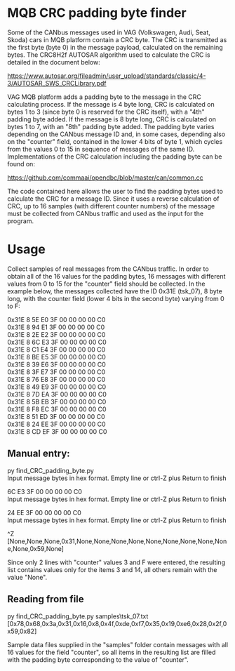 # MQB CRC padding byte finder

Some of the CANbus messages used in VAG (Volkswagen, Audi, Seat, Skoda) cars in MQB platform contain a CRC byte. The CRC is transmitted as the first byte (byte 0) in the message payload, calculated on the remaining bytes. The CRC8H2f AUTOSAR algorithm used to calculate the CRC is detailed in the document below:

https://www.autosar.org/fileadmin/user_upload/standards/classic/4-3/AUTOSAR_SWS_CRCLibrary.pdf

VAG MQB platform adds a padding byte to the message in the CRC calculating process. If the message is 4 byte long, CRC is calculated on bytes 1 to 3 (since byte 0 is reserved for the CRC itself), with a "4th" padding byte added. If the message is 8 byte long, CRC is calculated on bytes 1 to 7, with an "8th" padding byte added.
The padding byte varies depending on the CANbus message ID and, in some cases, depending also on the "counter" field, contained in the lower 4 bits of byte 1, which cycles from the values 0 to 15 in sequence of messages of the same ID. Implementations of the CRC calculation including the padding byte can be found on:

https://github.com/commaai/opendbc/blob/master/can/common.cc

The code contained here allows the user to find the padding bytes used to calculate the CRC for a message ID. Since it uses a reverse calculation of CRC, up to 16 samples (with different counter numbers) of the message must be collected from CANbus traffic and used as the input for the program.

# Usage

Collect samples of real messages from the CANbus traffic. In order to obtain all of the 16 values for the padding bytes, 16 messages with different values from 0 to 15 for the "counter" field should be collected. In the example below, the messages collected have the ID 0x31E (tsk_07), 8 byte long, with the counter field (lower 4 bits in the second byte) varying from 0 to F:

0x31E    8   5E E0 3F 00 00 00 00 C0  
0x31E    8   94 E1 3F 00 00 00 00 C0  
0x31E    8   2E E2 3F 00 00 00 00 C0  
0x31E    8   6C E3 3F 00 00 00 00 C0  
0x31E    8   C1 E4 3F 00 00 00 00 C0  
0x31E    8   BE E5 3F 00 00 00 00 C0  
0x31E    8   39 E6 3F 00 00 00 00 C0  
0x31E    8   3F E7 3F 00 00 00 00 C0  
0x31E    8   76 E8 3F 00 00 00 00 C0  
0x31E    8   49 E9 3F 00 00 00 00 C0  
0x31E    8   7D EA 3F 00 00 00 00 C0  
0x31E    8   5B EB 3F 00 00 00 00 C0  
0x31E    8   F8 EC 3F 00 00 00 00 C0  
0x31E    8   51 ED 3F 00 00 00 00 C0  
0x31E    8   24 EE 3F 00 00 00 00 C0  
0x31E    8   CD EF 3F 00 00 00 00 C0  

## Manual entry:

py find_CRC_padding_byte.py    
Input message bytes in hex format. Empty line or ctrl-Z plus Return to finish

6C E3 3F 00 00 00 00 C0  
Input message bytes in hex format. Empty line or ctrl-Z plus Return to finish

24 EE 3F 00 00 00 00 C0  
Input message bytes in hex format. Empty line or ctrl-Z plus Return to finish  

^Z  
[None,None,None,0x31,None,None,None,None,None,None,None,None,None,None,0x59,None]

Since only 2 lines with "counter" values 3 and F were entered, the resulting list contains values only for the items 3 and 14, all others remain with the value "None".

## Reading from file

py find_CRC_padding_byte.py samples\tsk_07.txt  
[0x78,0x68,0x3a,0x31,0x16,0x8,0x4f,0xde,0xf7,0x35,0x19,0xe6,0x28,0x2f,0x59,0x82]  

Sample data files supplied in the "samples" folder contain messages with all 16 values for the field "counter", so all items in the resulting list are filled with the padding byte corresponding to the value of "counter".